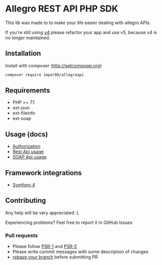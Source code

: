 # Allegro REST API PHP SDK
This lib was made to to make your life easier dealing with allegro APIs.

If you're still using [v4](https://github.com/imper86/allegroapi/tree/v4)
please refactor your app and use v5, because v4 is no longer
maintained.

## Installation
Install with composer (http://getcomposer.org)
```sh
composer require imper86/allegroapi
```

## Requirements
* PHP >= 7.1
* ext-json
* ext-fileinfo
* ext-soap

## Usage (docs)
* [Authorization](docs/authorization.md)
* [Rest Api usage](docs/rest_api_usage.md)
* [SOAP Api usage](docs/soap_api_usage.md)

## Framework integrations
* [Symfony 4](https://github.com/imper86/allegro-api-bundle)

## Contributing
Any help will be very appreciated :).

Experiencing problems? Feel free to report it in GitHub Issues

### Pull requests
* Please follow [PSR-1](http://www.php-fig.org/psr/1/) and
[PSR-2](http://www.php-fig.org/psr/2/)
* Please write commit messages with some description of changes
* [rebase your branch](https://git-scm.com/book/en/v2/Git-Branching-Rebasing)
before submitting PR

